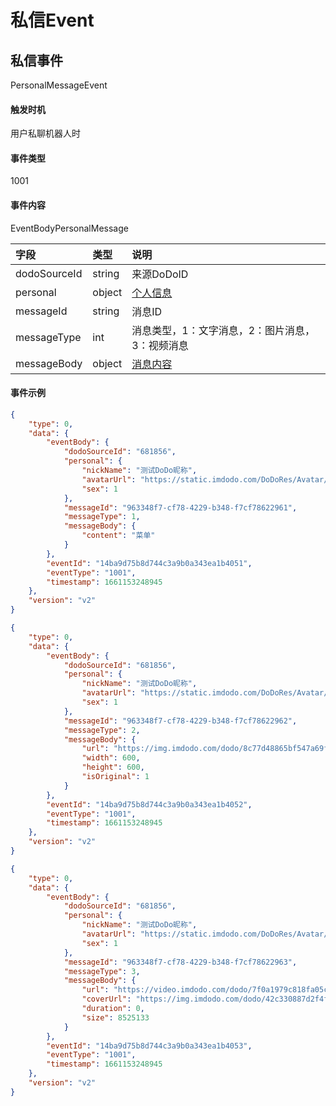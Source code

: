 # 私信Event


## 私信事件

PersonalMessageEvent

#### 触发时机

用户私聊机器人时

#### 事件类型

1001

#### 事件内容

EventBodyPersonalMessage

|字段|类型|说明|
|:---------------|:-----|:---------------|
|dodoSourceId|string|来源DoDoID|
|personal|object|[个人信息](../api/message.md#个人信息)|
|messageId|string|消息ID|
|messageType|int|消息类型，1：文字消息，2：图片消息，3：视频消息|
|messageBody|object|[消息内容](../api/message.md#消息内容)|

#### 事件示例

<CodeGroup>
  <CodeGroupItem title="1 - 文字消息" active>

```json
{
    "type": 0,
    "data": {
        "eventBody": {
            "dodoSourceId": "681856",
            "personal": {
                "nickName": "测试DoDo昵称",
                "avatarUrl": "https://static.imdodo.com/DoDoRes/Avatar/6.png",
                "sex": 1
            },
            "messageId": "963348f7-cf78-4229-b348-f7cf78622961",
            "messageType": 1,
            "messageBody": {
                "content": "菜单"
            }
        },
        "eventId": "14ba9d75b8d744c3a9b0a343ea1b4051",
        "eventType": "1001",
        "timestamp": 1661153248945
    },
    "version": "v2"
}
```

  </CodeGroupItem>

 <CodeGroupItem title="2 - 图片消息">

```json
{
    "type": 0,
    "data": {
        "eventBody": {
            "dodoSourceId": "681856",
            "personal": {
                "nickName": "测试DoDo昵称",
                "avatarUrl": "https://static.imdodo.com/DoDoRes/Avatar/6.png",
                "sex": 1
            },
            "messageId": "963348f7-cf78-4229-b348-f7cf78622962",
            "messageType": 2,
            "messageBody": {
                "url": "https://img.imdodo.com/dodo/8c77d48865bf547a69fb3bba6228760c.png",
                "width": 600,
                "height": 600,
                "isOriginal": 1
            }
        },
        "eventId": "14ba9d75b8d744c3a9b0a343ea1b4052",
        "eventType": "1001",
        "timestamp": 1661153248945
    },
    "version": "v2"
}
```

  </CodeGroupItem>

   <CodeGroupItem title="3 - 视频消息">

```json
{
    "type": 0,
    "data": {
        "eventBody": {
            "dodoSourceId": "681856",
            "personal": {
                "nickName": "测试DoDo昵称",
                "avatarUrl": "https://static.imdodo.com/DoDoRes/Avatar/6.png",
                "sex": 1
            },
            "messageId": "963348f7-cf78-4229-b348-f7cf78622963",
            "messageType": 3,
            "messageBody": {
                "url": "https://video.imdodo.com/dodo/7f0a1979c818fa05cf7bdeae20aad24b.mp4",
                "coverUrl": "https://img.imdodo.com/dodo/42c330887d2f4fa5bebbde53653443cd.png",
                "duration": 0,
                "size": 8525133
            }
        },
        "eventId": "14ba9d75b8d744c3a9b0a343ea1b4053",
        "eventType": "1001",
        "timestamp": 1661153248945
    },
    "version": "v2"
}
```

  </CodeGroupItem>

</CodeGroup>